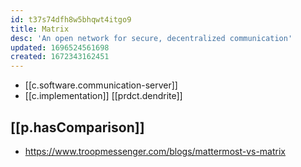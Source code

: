 ```yaml
---
id: t37s74dfh8w5bhqwt4itgo9
title: Matrix
desc: 'An open network for secure, decentralized communication'
updated: 1696524561698
created: 1672343162451
---
```


- [[c.software.communication-server]]
- [[c.implementation]] [[prdct.dendrite]]

## [[p.hasComparison]]

- https://www.troopmessenger.com/blogs/mattermost-vs-matrix
